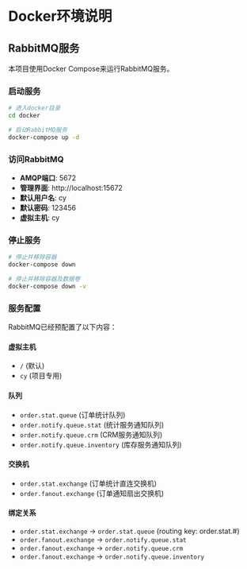 # Docker环境说明

## RabbitMQ服务

本项目使用Docker Compose来运行RabbitMQ服务。

### 启动服务

```bash
# 进入docker目录
cd docker

# 启动RabbitMQ服务
docker-compose up -d
```

### 访问RabbitMQ

- **AMQP端口**: 5672
- **管理界面**: http://localhost:15672
- **默认用户名**: cy
- **默认密码**: 123456
- **虚拟主机**: cy

### 停止服务

```bash
# 停止并移除容器
docker-compose down

# 停止并移除容器及数据卷
docker-compose down -v
```

### 服务配置

RabbitMQ已经预配置了以下内容：

#### 虚拟主机
- `/` (默认)
- `cy` (项目专用)

#### 队列
- `order.stat.queue` (订单统计队列)
- `order.notify.queue.stat` (统计服务通知队列)
- `order.notify.queue.crm` (CRM服务通知队列)
- `order.notify.queue.inventory` (库存服务通知队列)

#### 交换机
- `order.stat.exchange` (订单统计直连交换机)
- `order.fanout.exchange` (订单通知扇出交换机)

#### 绑定关系
- `order.stat.exchange` -> `order.stat.queue` (routing key: order.stat.#)
- `order.fanout.exchange` -> `order.notify.queue.stat`
- `order.fanout.exchange` -> `order.notify.queue.crm`
- `order.fanout.exchange` -> `order.notify.queue.inventory`